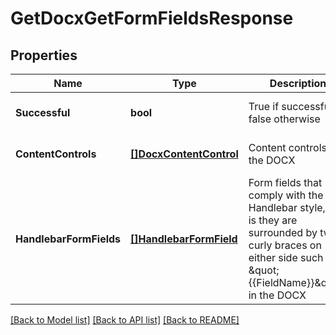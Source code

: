 # GetDocxGetFormFieldsResponse

## Properties
Name | Type | Description | Notes
------------ | ------------- | ------------- | -------------
**Successful** | **bool** | True if successful, false otherwise | [optional] [default to null]
**ContentControls** | [**[]DocxContentControl**](DocxContentControl.md) | Content controls in the DOCX | [optional] [default to null]
**HandlebarFormFields** | [**[]HandlebarFormField**](HandlebarFormField.md) | Form fields that comply with the Handlebar style, that is they are surrounded by two curly braces on either side such as \&quot;{{FieldName}}\&quot;, in the DOCX | [optional] [default to null]

[[Back to Model list]](../README.md#documentation-for-models) [[Back to API list]](../README.md#documentation-for-api-endpoints) [[Back to README]](../README.md)



